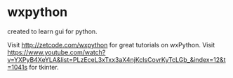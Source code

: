 # wxpython
created to learn gui for python.

Visit http://zetcode.com/wxpython for great tutorials on wxPython.
Visit https://www.youtube.com/watch?v=YXPyB4XeYLA&list=PLzEceL3xTxx3aX4njKclsCovrKyTcLGb_&index=12&t=1041s for tkinter.

